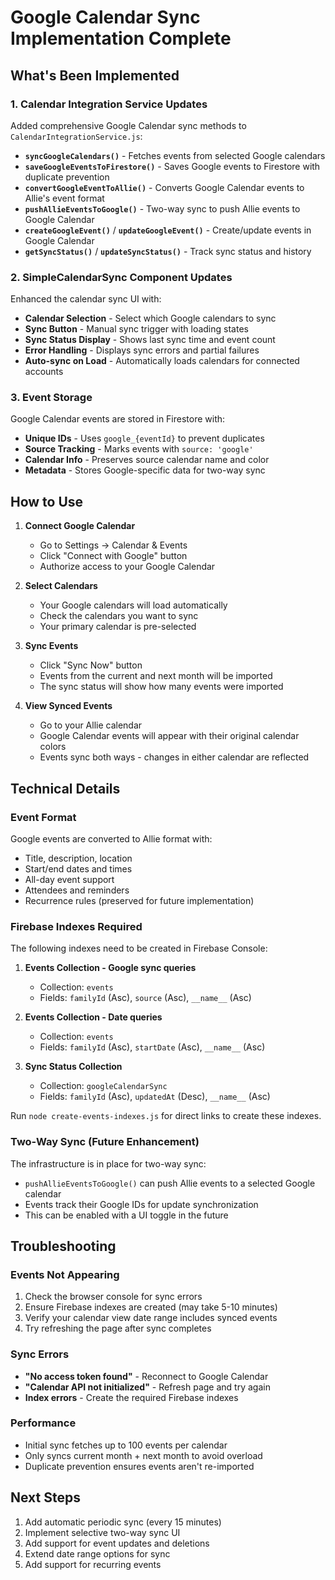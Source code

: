 # Google Calendar Sync Implementation Complete

## What's Been Implemented

### 1. Calendar Integration Service Updates
Added comprehensive Google Calendar sync methods to `CalendarIntegrationService.js`:

- **`syncGoogleCalendars()`** - Fetches events from selected Google calendars
- **`saveGoogleEventsToFirestore()`** - Saves Google events to Firestore with duplicate prevention
- **`convertGoogleEventToAllie()`** - Converts Google Calendar events to Allie's event format
- **`pushAllieEventsToGoogle()`** - Two-way sync to push Allie events to Google Calendar
- **`createGoogleEvent()`** / **`updateGoogleEvent()`** - Create/update events in Google Calendar
- **`getSyncStatus()`** / **`updateSyncStatus()`** - Track sync status and history

### 2. SimpleCalendarSync Component Updates
Enhanced the calendar sync UI with:

- **Calendar Selection** - Select which Google calendars to sync
- **Sync Button** - Manual sync trigger with loading states
- **Sync Status Display** - Shows last sync time and event count
- **Error Handling** - Displays sync errors and partial failures
- **Auto-sync on Load** - Automatically loads calendars for connected accounts

### 3. Event Storage
Google Calendar events are stored in Firestore with:

- **Unique IDs** - Uses `google_{eventId}` to prevent duplicates
- **Source Tracking** - Marks events with `source: 'google'`
- **Calendar Info** - Preserves source calendar name and color
- **Metadata** - Stores Google-specific data for two-way sync

## How to Use

1. **Connect Google Calendar**
   - Go to Settings → Calendar & Events
   - Click "Connect with Google" button
   - Authorize access to your Google Calendar

2. **Select Calendars**
   - Your Google calendars will load automatically
   - Check the calendars you want to sync
   - Your primary calendar is pre-selected

3. **Sync Events**
   - Click "Sync Now" button
   - Events from the current and next month will be imported
   - The sync status will show how many events were imported

4. **View Synced Events**
   - Go to your Allie calendar
   - Google Calendar events will appear with their original calendar colors
   - Events sync both ways - changes in either calendar are reflected

## Technical Details

### Event Format
Google events are converted to Allie format with:
- Title, description, location
- Start/end dates and times
- All-day event support
- Attendees and reminders
- Recurrence rules (preserved for future implementation)

### Firebase Indexes Required
The following indexes need to be created in Firebase Console:

1. **Events Collection - Google sync queries**
   - Collection: `events`
   - Fields: `familyId` (Asc), `source` (Asc), `__name__` (Asc)

2. **Events Collection - Date queries**
   - Collection: `events`
   - Fields: `familyId` (Asc), `startDate` (Asc), `__name__` (Asc)

3. **Sync Status Collection**
   - Collection: `googleCalendarSync`
   - Fields: `familyId` (Asc), `updatedAt` (Desc), `__name__` (Asc)

Run `node create-events-indexes.js` for direct links to create these indexes.

### Two-Way Sync (Future Enhancement)
The infrastructure is in place for two-way sync:
- `pushAllieEventsToGoogle()` can push Allie events to a selected Google calendar
- Events track their Google IDs for update synchronization
- This can be enabled with a UI toggle in the future

## Troubleshooting

### Events Not Appearing
1. Check the browser console for sync errors
2. Ensure Firebase indexes are created (may take 5-10 minutes)
3. Verify your calendar view date range includes synced events
4. Try refreshing the page after sync completes

### Sync Errors
- **"No access token found"** - Reconnect to Google Calendar
- **"Calendar API not initialized"** - Refresh page and try again
- **Index errors** - Create the required Firebase indexes

### Performance
- Initial sync fetches up to 100 events per calendar
- Only syncs current month + next month to avoid overload
- Duplicate prevention ensures events aren't re-imported

## Next Steps
1. Add automatic periodic sync (every 15 minutes)
2. Implement selective two-way sync UI
3. Add support for event updates and deletions
4. Extend date range options for sync
5. Add support for recurring events